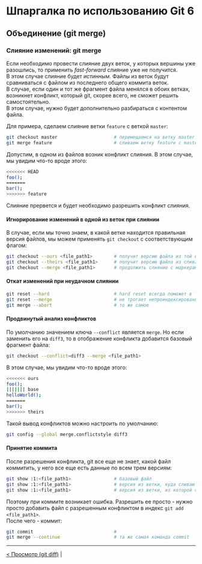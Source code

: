 # Шпаргалка по использованию Git 6

## Объединение (git merge)

### Слияние изменений: git merge

Если необходимо провести слияние двух веток, у которых вершины уже разошлись, то применить *fast-forward* слияние уже не получится.  
В этом случае слияние будет *истинным*. Файлы из веток будут сравниваться с файлом из последнего общего коммита веток.  
В случае, если один и тот же фрагмент файла менялся в обоих ветках, возникнет конфликт, который git, скорее всего, не сможет решить самостоятельно.  
В этом случае, нужно будет дополнительно разбираться с контентом файла.

Для примера, сделаем слияние ветки `feature` с веткой `master`:

```bash
git checkout master                     # перемещаемся на ветку master
git merge feature                       # сливаем ветку feature с master
```

Допустим, в одном из файлов возник конфликт слияния. В этом случае, мы увидим что-то вроде этого:

```bash
<<<<<<< HEAD
foo();
=======
bar();
>>>>>>> feature
```

Слияние прервется и будет необходимо разрешить конфликт слияния.

#### Игнорирование изменений в одной из веток при слиянии

В случае, если мы точно знаем, в какой ветке находится правильная версия файлов, мы можем применять `git checkout` с соответствующим флагом:

```bash
git checkout --ours <file_path1>        # получит версию файла из той ветки, где мы сейчас находимся
git checkout --theirs <file_path1>      # получит версию файла из сливаемой ветки
git checkout --merge <file_path1>       # продолжить слияние с маркерами конфликта
```

#### Откат изменений при неудачном слиянии

```bash
git reset --hard                        # hard reset всегда поможет в трудной ситуации
git reset --merge                       # не трогает непроиндексированные файлы, если вдруг слияние проводилось на ветке с незакоммиченными изменениями
git merge --abort                       # то же самое
```

#### Продвинутый анализ конфликтов

По умолчанию значением ключа `--conflict` является `merge`. Но если заменить его на `diff3`, то в отображение конфликта добавится базовый фрагмент файла:

```bash
git checkout --conflict=diff3 --merge <file_path1>
```

В этом случае, мы увидим что-то вроде этого:

```bash
<<<<<<< ours
foo();
||||||| base
helloWorld();
=======
bar();
>>>>>>> theirs
```

Такой вывод конфликтов можно настроить по умолчанию:

```bash
git config --global merge.conflictstyle diff3
```

#### Принятие коммита

После разрешения конфликта, git все еще не знает, какой файл коммитить, у него все еще есть данные по всем трем версиям:

```bash
git show :1:<file_path1>                # базовый файл
git show :1:<file_path1>                # версия из ветки, куда сливаются изменения (master)
git show :1:<file_path1>                # версия из ветки, из которой сливаются изменения (feature)
```

Поэтому при коммите возникает ошибка. Разрешить ее просто - нужно просто добавить файл с разрешенным конфликтом в индекс `git add <file_path1>`.  
После чего - коммит:

```bash
git commit                              #
git merge --continue                    # та же самая команда commit
```

***

[< Просмотр (git diff)](git-cheat-sheet-5.md) |